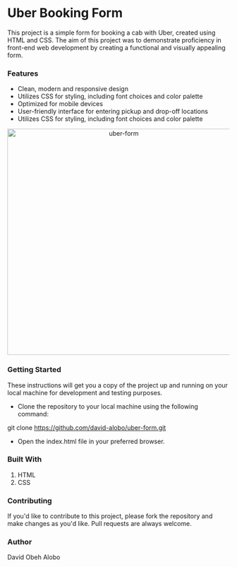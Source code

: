 # Uber Booking Form

This project is a simple form for booking a cab with Uber, created using HTML and CSS. The aim of this project was to demonstrate proficiency in front-end web development by creating a functional and visually appealing form.

### Features

- Clean, modern and responsive design
- Utilizes CSS for styling, including font choices and color palette
- Optimized for mobile devices
- User-friendly interface for entering pickup and drop-off locations
- Utilizes CSS for styling, including font choices and color palette

<center><img width="512" alt="uber-form" src="https://user-images.githubusercontent.com/88712885/215929471-55231544-93e0-4307-833b-181fabb2b185.png">
</center>

### Getting Started

These instructions will get you a copy of the project up and running on your local machine for development and testing purposes.

- Clone the repository to your local machine using the following command: <br />

git clone https://github.com/david-alobo/uber-form.git

- Open the index.html file in your preferred browser.

### Built With

1. HTML
2. CSS

### Contributing

If you'd like to contribute to this project, please fork the repository and make changes as you'd like. Pull requests are always welcome.

### Author

David Obeh Alobo
